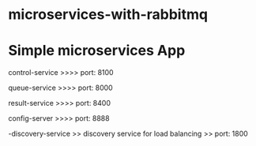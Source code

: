 # microservices-with-rabbitmq

# Simple microservices App


 control-service  >>>> port: 8100

 queue-service  >>>> port: 8000

 result-service >>>> port: 8400

 config-server >>>> port: 8888

 -discovery-service >> discovery service for load balancing >> port: 1800

